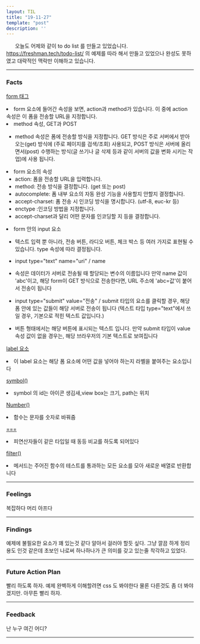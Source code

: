 ```yaml
---
layout: TIL
title: "19-11-27"
template: "post"
description: ''
---
```


&nbsp;&nbsp;&nbsp;&nbsp;&nbsp; 오늘도 어제와 같이 to do list 를 만들고 있었습니다. 
<https://freshman.tech/todo-list/> 의 예제를 따라 해서 만들고 있었으나 완성도 못하였고 대략적인 맥락만 이해하고 있습니다.

----

<h3>Facts</h3>

[form 태그](http://www.nextree.co.kr/p8428/)

<li>form 요소에 들어간 속성을 보면, action과 method가 있습니다. 이 중에 action 속성은 이 폼을 전송할 URL을 지정합니다.</li>

<li>method 속성, GET과 POST</li>

- method 속성은 폼에 전송할 방식을 지정합니다. 
GET 방식은 주로 서버에서 받아오는(get) 방식에 (주로 페이지를 검색/조회) 사용되고, POST 방식은 서버에 올리면서(post) 수행하는 방식(글 쓰기나 글 삭제 등과 같이 서버의 값을 변화 시키는 작업)에 사용 됩니다.

<li>
form 요소의 속성

- action: 폼을 전송할 URL을 입력합니다.
- method: 전송 방식을 결정합니다. (get 또는 post)
- autocomplete: 폼 내부 요소의 자동 완성 기능을 사용할지 안할지 결정합니다.
- accept-charset: 폼 전송 시 인코딩 방식을 명시합니다. (utf-8, euc-kr 등)
- enctype :인코딩 방법을 지정합니다. 
-  accept-charset과 달리 어떤 문자를 인코딩할 지 등을 결정합니다.

<li>form 안의 input 요소

- 텍스트 입력 뿐 아니라, 전송 버튼, 라디오 버튼, 체크 박스 등 여러 가지로 표현될 수 있습니다. type 속성에 따라 결정됩니다.</li>

- input type="text" name="uri" /
name 
- 속성은 데이터가 서버로 전송될 때 할당되는 변수의 이름입니다
만약 name 값이 'abc'이고, 해당 form이 GET 방식으로 전송한다면, URL 주소에 'abc=값'이 붙어서 전송이 됩니다

- input type="submit" value="전송" /
submit 타입의 요소를 클릭할 경우, 해당 폼 안에 있는 값들이 해당 서버로 전송이 됩니다
(텍스트 타입 type="text"에서 쓰일 경우, 기본으로 적힌 텍스트 값입니다.) 
- 버튼 형태에서는 해당 버튼에 표시되는 텍스트 입니다. 만약 submit 타입이 value 속성 값이 없을 경우는, 해당 브라우저의 기본 텍스트로 보여집니다

[label 요소](http://webberstudy.com/html-css/html-3/form-1/)
<li>이 label 요소는 해당 폼 요소에 어떤 값을 넣어야 하는지 라벨을 붙여주는 요소입니다</li>

[symbol()](https://developer.mozilla.org/ko/docs/Web/JavaScript/Reference/Global_Objects/Symbol)
<li>symbol 의 id는 아이콘 생김새,view box는 크기, path는 위치</li>

[Number()](https://developer.mozilla.org/ko/docs/Web/JavaScript/Reference/Global_Objects/Number)
<li>함수는 문자를 숫자로 바꿔줌</li>

[===](https://developer.mozilla.org/ko/docs/Web/JavaScript/Reference/Operators/Comparison_Operators) <li>피연산자들이 같은 타입일 때 동등 비교를 하도록 되어있다</li>

[filter()](https://developer.mozilla.org/ko/docs/Web/JavaScript/Reference/Global_Objects/Array/filter) 
<li>메서드는 주어진 함수의 테스트를 통과하는 모든 요소를 모아 새로운 배열로 반환합니다</li>

-----

<h3>Feelings</h3> 복잡하다 머리 아프다

------

<h3>Findings</h3> 예제에 불필요한 요소가 꽤 있는것 같다 알아서 걸러야 할듯 싶다. 그냥 깔끔 하게 정리 용도 인것 같은데 초보인 나로써 하나하나가 큰 의미를 갖고 있는줄 착각하고 있었다.

-------

<h3>Future Action Plan</h3> 빨리 하도록 하자. 예제 완벽하게 이해할려면 css 도 봐야한다 물론 다른것도 좀 더 봐야겠지만. 아무튼 빨리 하자.

------

<h3>Feedback</h3> 난 누구 여긴 어디?

-------

